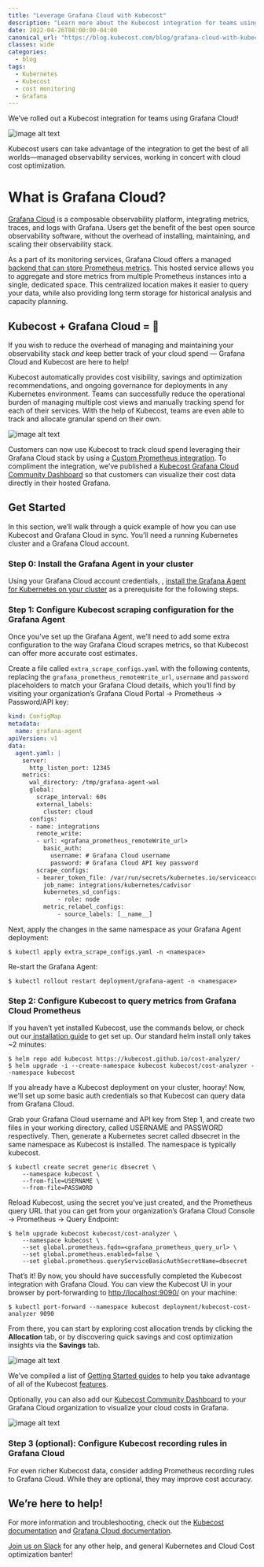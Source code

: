 ```yaml
---
title: "Leverage Grafana Cloud with Kubecost"
description: "Learn more about the Kubecost integration for teams using Grafana Cloud."
date: 2022-04-26T08:00:00-04:00
canonical_url: "https://blog.kubecost.com/blog/grafana-cloud-with-kubecost"
classes: wide
categories:
  - blog
tags:
  - Kubernetes
  - Kubecost
  - cost monitoring
  - Grafana
---
```


We’ve rolled out a Kubecost integration for teams using Grafana Cloud!

![image alt text](/assets/images/grafana-cloud-with-kubecost/image_0.png)

Kubecost users can take advantage of the integration to get the best of all worlds—managed observability services, working in concert with cloud cost optimization.

# What is Grafana Cloud?

[Grafana Cloud](https://grafana.com/products/cloud/) is a composable observability platform, integrating metrics, traces, and logs with Grafana. Users get the benefit of the best open source observability software, without the overhead of installing, maintaining, and scaling their observability stack.

As a part of its monitoring services, Grafana Cloud offers a managed [backend that can store Prometheus metrics](https://grafana.com/go/grafana-cloud-prometheus-2/). This hosted service allows you to aggregate and store metrics from multiple Prometheus instances into a single, dedicated space. This centralized location makes it easier to query your data, while also providing long term storage for historical analysis and capacity planning.

## Kubecost + Grafana Cloud =  💯

If you wish to reduce the overhead of managing and maintaining your observability stack *and* keep better track of your cloud spend — Grafana Cloud and Kubecost are here to help!

Kubecost automatically provides cost visibility, savings and optimization recommendations, and ongoing governance for deployments in any Kubernetes environment. Teams can successfully reduce the operational burden of managing multiple cost views and manually tracking spend for each of their services. With the help of Kubecost, teams are even able to track and allocate granular spend on their own.

![image alt text](/assets/images/grafana-cloud-with-kubecost/image_1.png)

Customers can now use Kubecost to track cloud spend leveraging their Grafana Cloud stack by using a [Custom Prometheus integration](https://guide.kubecost.com/hc/en-us/articles/4407595941015-Custom-Prometheus). To compliment the integration, we’ve published a [Kubecost Grafana Cloud Community Dashboard](https://grafana.com/grafana/dashboards/15714) so that customers can visualize their cost data directly in their hosted Grafana.

## Get Started

In this section, we’ll walk through a quick example of how you can use Kubecost and Grafana Cloud in sync. You’ll need a running Kubernetes cluster and a Grafana Cloud account.

### Step 0: Install the Grafana Agent in your cluster

Using your Grafana Cloud account credentials, , [install the Grafana Agent for Kubernetes on your cluster](https://grafana.com/docs/grafana-cloud/kubernetes/agent-k8s/k8s_agent_metrics/) as a prerequisite for the following steps.

### Step 1: Configure Kubecost scraping configuration for the Grafana Agent

Once you’ve set up the Grafana Agent, we’ll need to add some extra configuration to the way Grafana Cloud scrapes metrics, so that Kubecost can offer more accurate cost estimates. 

Create a file called `extra_scrape_configs.yaml` with the following contents, replacing the  `grafana_prometheus_remoteWrite_url`, `username` and `password` placeholders to match your Grafana Cloud details, which you’ll find by visiting your organization’s Grafana Cloud Portal -> Prometheus -> Password/API key:

``` yaml
kind: ConfigMap
metadata:
  name: grafana-agent
apiVersion: v1
data:
  agent.yaml: |
    server:
      http_listen_port: 12345
    metrics:
      wal_directory: /tmp/grafana-agent-wal
      global:
        scrape_interval: 60s
        external_labels:
          cluster: cloud
      configs:
      - name: integrations
        remote_write:
        - url: <grafana_prometheus_remoteWrite_url>
          basic_auth:
            username: # Grafana Cloud username
            password: # Grafana Cloud API key password
        scrape_configs:
        - bearer_token_file: /var/run/secrets/kubernetes.io/serviceaccount/token
          job_name: integrations/kubernetes/cadvisor
          kubernetes_sd_configs:
              - role: node
          metric_relabel_configs:
              - source_labels: [__name__]
```

Next, apply the changes in the same namespace as your Grafana Agent deployment:

```
$ kubectl apply extra_scrape_configs.yaml -n <namespace>
```

Re-start the Grafana Agent:

```
$ kubectl rollout restart deployment/grafana-agent -n <namespace>
```

### Step 2: Configure Kubecost to query metrics from Grafana Cloud Prometheus

If you haven’t yet installed Kubecost, use the commands below, or check out our[ installation guide](http://kubecost.com/install) to get set up. Our standard helm install only takes ~2 minutes:

```
$ helm repo add kubecost https://kubecost.github.io/cost-analyzer/
$ helm upgrade -i --create-namespace kubecost kubecost/cost-analyzer --namespace kubecost
```

If you already have a Kubecost deployment on your cluster, hooray! Now, we'll set up some basic auth credentials so that Kubecost can query data from Grafana Cloud.

Grab your Grafana Cloud username and API key from Step 1, and create two files in your working directory, called USERNAME and PASSWORD respectively. Then, generate a Kubernetes secret called dbsecret in the same namespace as Kubecost is installed. The namespace is typically kubecost.

```
$ kubectl create secret generic dbsecret \
    --namespace kubecost \
    --from-file=USERNAME \
    --from-file=PASSWORD
```

Reload Kubecost, using the secret you’ve just created, and the Prometheus query URL that you can get from your organization’s Grafana Cloud Console -> Prometheus -> Query Endpoint:

```
$ helm upgrade kubecost kubecost/cost-analyzer \
    --namespace kubecost \
    --set global.prometheus.fqdn=<grafana_prometheus_query_url> \
    --set global.prometheus.enabled=false \
    --set global.prometheus.queryServiceBasicAuthSecretName=dbsecret
```

That’s it! By now, you should have successfully completed the Kubecost integration with Grafana Cloud. You can view the Kubecost UI in your browser by port-forwarding to [http://localhost:9090/](http://localhost:9090/) on your machine:


```
$ kubectl port-forward --namespace kubecost deployment/kubecost-cost-analyzer 9090
```

From there, you can start by exploring cost allocation trends by clicking the **Allocation** tab, or by discovering quick savings and cost optimization insights via the **Savings** tab.

![image alt text](/assets/images/grafana-cloud-with-kubecost/image_2.png)

We’ve compiled a list of [Getting Started guides](https://guide.kubecost.com/hc/en-us/articles/4407595950359#getting-started) to help you take advantage of all of the Kubecost [features](https://www.kubecost.com/features).

Optionally, you can also add our [Kubecost Community Dashboard](https://grafana.com/grafana/dashboards/15714) to your Grafana Cloud organization to visualize your cloud costs in Grafana.

![image alt text](/assets/images/grafana-cloud-with-kubecost/image_3.png)

### Step 3 (optional): Configure Kubecost recording rules in Grafana Cloud 

For even richer Kubecost data, consider adding Prometheus recording rules to Grafana Cloud. While they are optional, they may improve cost accuracy. 

## We’re here to help!

For more information and troubleshooting, check out the [Kubecost documentation](https://docs.kubecost.com) and [Grafana Cloud documentation](https://grafana.com/docs/grafana-cloud/).

[Join us on Slack](https://join.slack.com/t/kubecost/shared_invite/enQtNTA2MjQ1NDUyODE5LWFjYzIzNWE4MDkzMmUyZGU4NjkwMzMyMjIyM2E0NGNmYjExZjBiNjk1YzY5ZDI0ZTNhZDg4NjlkMGRkYzFlZTU) for any other help, and general Kubernetes and Cloud Cost optimization banter!
